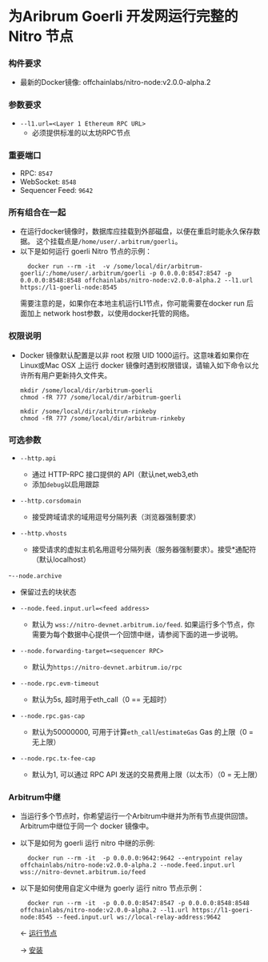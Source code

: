 
# 为Aribrum Goerli 开发网运行完整的 Nitro 节点


### 构件要求

- 最新的Docker镜像: offchainlabs/nitro-node:v2.0.0-alpha.2

### 参数要求

- `--l1.url=<Layer 1 Ethereum RPC URL>`
  - 必须提供标准的以太坊RPC节点

### 重要端口

- RPC: `8547`
- WebSocket: `8548`
- Sequencer Feed: `9642`

### 所有组合在一起

- 在运行docker镜像时，数据库应挂载到外部磁盘，以便在重启时能永久保存数据。
  这个挂载点是`/home/user/.arbitrum/goerli`。
- 以下是如何运行 goerli Nitro 节点的示例：
  ```
    docker run --rm -it  -v /some/local/dir/arbitrum-goerli/:/home/user/.arbitrum/goerli -p 0.0.0.0:8547:8547 -p 0.0.0.0:8548:8548 offchainlabs/nitro-node:v2.0.0-alpha.2 --l1.url https://l1-goerli-node:8545  
  ```
  需要注意的是，如果你在本地主机运行L1节点，你可能需要在docker run 后面加上
  network host参数，以使用docker托管的网络。

### 权限说明

- Docker 镜像默认配置是以非 root 权限 UID 1000运行。这意味着如果你在
  Linux或Mac OSX 上运行 docker
  镜像时遇到权限错误，请输入如下命令以允许所有用户更新持久文件夹。
  ```
  mkdir /some/local/dir/arbitrum-goerli
  chmod -fR 777 /some/local/dir/arbitrum-goerli
  ```
  ```
  mkdir /some/local/dir/arbitrum-rinkeby
  chmod -fR 777 /some/local/dir/arbitrum-rinkeby
  ```

### 可选参数

- `--http.api`
  - 通过 HTTP-RPC 接口提供的 API（默认net,web3,eth
  - 添加`debug`以启用跟踪
  
- `--http.corsdomain`
  - 接受跨域请求的域用逗号分隔列表（浏览器强制要求）
  
- `--http.vhosts`
  - 接受请求的虚拟主机名用逗号分隔列表（服务器强制要求）。接受*通配符（默认localhost）
  
-`--node.archive`
  - 保留过去的块状态
  
- `--node.feed.input.url=<feed address>`
  - 默认为 `wss://nitro-devnet.arbitrum.io/feed`.
    如果运行多个节点，你需要为每个数据中心提供一个回馈中继，请参阅下面的进一步说明。
    
- `--node.forwarding-target=<sequencer RPC>`
  - 默认为`https://nitro-devnet.arbitrum.io/rpc`
- `--node.rpc.evm-timeout`
  - 默认为5s, 超时用于eth_call（0 == 无超时）
- `--node.rpc.gas-cap`
  - 默认为50000000, 可用于计算`eth_call`/`estimateGas` Gas 的上限（0 =
    无上限）
    
- `--node.rpc.tx-fee-cap`
  - 默认为1, 可以通过 RPC API 发送的交易费用上限（以太币）（0 = 无上限）
 
 
### Arbitrum中继

- 当运行多个节点时，你希望运行一个Arbitrum中继并为所有节点提供回馈。Arbitrum中继位于同一个
  docker 镜像中。
  
- 以下是如何为 goerli 运行 nitro 中继的示例:
  ```
    docker run --rm -it  -p 0.0.0.0:9642:9642 --entrypoint relay offchainlabs/nitro-node:v2.0.0-alpha.2 --node.feed.input.url wss://nitro-devnet.arbitrum.io/feed
  ```
- 以下是如何使用自定义中继为 goerly 运行 nitro 节点示例：
  ```
    docker run --rm -it  -p 0.0.0.0:8547:8547 -p 0.0.0.0:8548:8548 offchainlabs/nitro-node:v2.0.0-alpha.2 --l1.url https://l1-goeri-node:8545 --feed.input.url ws://local-relay-address:9642
  ```

   ← [运行节点](./运行节点.md) 
   
   → [安装](./安装.md)
